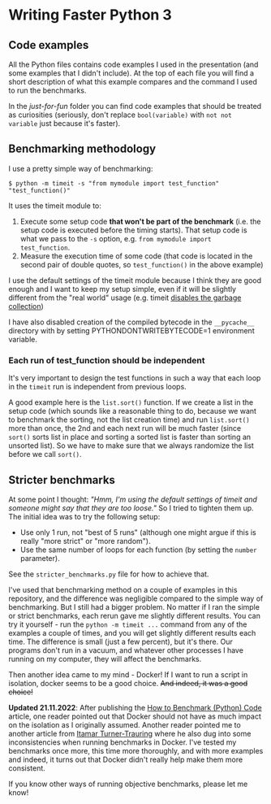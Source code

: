 # Writing Faster Python 3

## Code examples

All the Python files contains code examples I used in the presentation (and some examples that I didn't include). At the top of each file you will find a short description of what this example compares and the command I used to run the benchmarks.

In the _just-for-fun_ folder you can find code examples that should be treated as curiosities (seriously, don't replace `bool(variable)` with `not not variable` just because it's faster).

## Benchmarking methodology

I use a pretty simple way of benchmarking:

```shell
$ python -m timeit -s "from mymodule import test_function" "test_function()"
```

It uses the timeit module to:

1. Execute some setup code **that won't be part of the benchmark** (i.e. the setup code is executed before the timing starts). That setup code is what we pass to the `-s` option, e.g. `from mymodule import test_function`.
2. Measure the execution time of some code (that code is located in the second pair of double quotes, so `test_function()` in the above example)

I use the default settings of the timeit module because I think they are good enough and I want to keep my setup simple, even if it will be slightly different from the "real world" usage (e.g. timeit [disables the garbage collection](https://docs.python.org/3/library/timeit.html#timeit.Timer.timeit))

I have also disabled creation of the compiled bytecode in the `__pycache__` directory with by setting PYTHONDONTWRITEBYTECODE=1 environment variable.

### Each run of test_function should be independent

It's very important to design the test functions in such a way that each loop in the `timeit` run is independent from previous loops.

A good example here is the `list.sort()` function. If we create a list in the setup code (which sounds like a reasonable thing to do, because we want to benchmark the sorting, not the list creation time) and run `list.sort()` more than once, the 2nd and each next run will be much faster (since `sort()` sorts list in place and sorting a sorted list is faster than sorting an unsorted list). So we have to make sure that we always randomize the list before we call `sort()`.

## Stricter benchmarks

At some point I thought: _"Hmm, I'm using the default settings of timeit and someone might say that they are too loose."_ So I tried to tighten them up. The initial idea was to try the following setup:

* Use only 1 run, not "best of 5 runs" (although one might argue if this is really "more strict" or "more random").
* Use the same number of loops for each function (by setting the `number` parameter).

See the `stricter_benchmarks.py` file for how to achieve that.

I've used that benchmarking method on a couple of examples in this repository, and the difference was negligible compared to the simple way of benchmarking. But I still had a bigger problem. No matter if I ran the simple or strict benchmarks, each rerun gave me slightly different results. You can try it yourself - run the `python -m timeit ...` command from any of the examples a couple of times, and you will get slightly different results each time. The difference is small (just a few percent), but it's there. Our programs don't run in a vacuum, and whatever other processes I have running on my computer, they will affect the benchmarks.

Then another idea came to my mind - Docker! If I want to run a script in isolation, docker seems to be a good choice. ~~And indeed, it was a good choice!~~

**Updated 21.11.2022**: After publishing the [How to Benchmark (Python) Code](https://switowski.com/blog/how-to-benchmark-python-code) article, one reader pointed out that Docker should not have as much impact on the isolation as I originally assumed. Another reader pointed me to another article from [Itamar Turner-Trauring](https://pythonspeed.com/articles/docker-performance-overhead/) where he also dug into some inconsistencies when running benchmarks in Docker. I've tested my benchmarks once more, this time more thoroughly, and with more examples and indeed, it turns out that Docker didn't really help make them more consistent.

If you know other ways of running objective benchmarks, please let me know!
